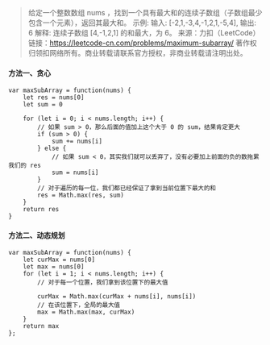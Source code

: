 > 给定一个整数数组 nums ，找到一个具有最大和的连续子数组（子数组最少包含一个元素），返回其最大和。
示例:
输入: [-2,1,-3,4,-1,2,1,-5,4],
输出: 6
解释: 连续子数组 [4,-1,2,1] 的和最大，为 6。
来源：力扣（LeetCode）
链接：https://leetcode-cn.com/problems/maximum-subarray/
著作权归领扣网络所有。商业转载请联系官方授权，非商业转载请注明出处。

#### 方法一、贪心

```
var maxSubArray = function(nums) {
    let res = nums[0]
    let sum = 0

    for (let i = 0; i < nums.length; i++) {
        // 如果 sum > 0，那么后面的值加上这个大于 0 的 sum，结果肯定更大
        if (sum > 0) {
            sum += nums[i]
        } else {
            // 如果 sum < 0，其实我们就可以丢弃了，没有必要加上前面的负的数拖累我们的 res
            sum = nums[i]
        }
        // 对于遍历的每一位，我们都已经保证了拿到当前位置下最大的和
        res = Math.max(res, sum)
    }
    return res
}
```

#### 方法二、动态规划

```
var maxSubArray = function(nums) {
    let curMax = nums[0]
    let max = nums[0]
    for (let i = 1; i < nums.length; i++) {
        // 对于每一个位置，我们拿到该位置下的最大值

        curMax = Math.max(curMax + nums[i], nums[i])
        // 在该位置下，全局的最大值
        max = Math.max(max, curMax)
    }
    return max
};
```
